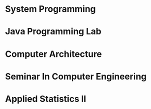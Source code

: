# System Programming

# Java Programming Lab

# Computer Architecture

# Seminar In Computer Engineering

# Applied Statistics II
